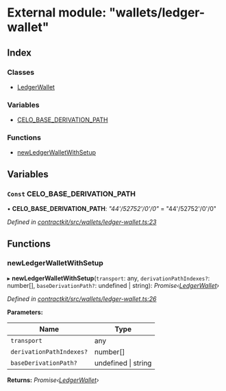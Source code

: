 # External module: "wallets/ledger-wallet"

## Index

### Classes

* [LedgerWallet](../classes/_wallets_ledger_wallet_.ledgerwallet.md)

### Variables

* [CELO_BASE_DERIVATION_PATH](_wallets_ledger_wallet_.md#const-celo_base_derivation_path)

### Functions

* [newLedgerWalletWithSetup](_wallets_ledger_wallet_.md#newledgerwalletwithsetup)

## Variables

### `Const` CELO_BASE_DERIVATION_PATH

• **CELO_BASE_DERIVATION_PATH**: *"44'/52752'/0'/0"* = "44'/52752'/0'/0"

*Defined in [contractkit/src/wallets/ledger-wallet.ts:23](https://github.com/celo-org/celo-monorepo/blob/master/packages/contractkit/src/wallets/ledger-wallet.ts#L23)*

## Functions

###  newLedgerWalletWithSetup

▸ **newLedgerWalletWithSetup**(`transport`: any, `derivationPathIndexes?`: number[], `baseDerivationPath?`: undefined | string): *Promise‹[LedgerWallet](../classes/_wallets_ledger_wallet_.ledgerwallet.md)›*

*Defined in [contractkit/src/wallets/ledger-wallet.ts:26](https://github.com/celo-org/celo-monorepo/blob/master/packages/contractkit/src/wallets/ledger-wallet.ts#L26)*

**Parameters:**

Name | Type |
------ | ------ |
`transport` | any |
`derivationPathIndexes?` | number[] |
`baseDerivationPath?` | undefined &#124; string |

**Returns:** *Promise‹[LedgerWallet](../classes/_wallets_ledger_wallet_.ledgerwallet.md)›*
